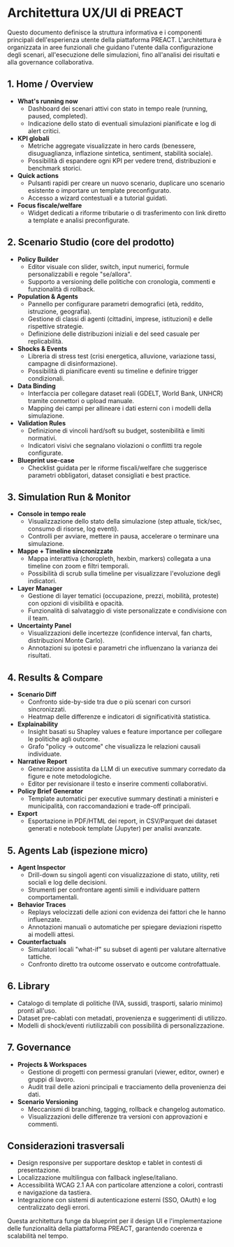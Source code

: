 # Architettura UX/UI di PREACT

Questo documento definisce la struttura informativa e i componenti principali dell'esperienza utente della piattaforma PREACT. L'architettura è organizzata in aree funzionali che guidano l'utente dalla configurazione degli scenari, all'esecuzione delle simulazioni, fino all'analisi dei risultati e alla governance collaborativa.

## 1. Home / Overview
- **What's running now**
  - Dashboard dei scenari attivi con stato in tempo reale (running, paused, completed).
  - Indicazione dello stato di eventuali simulazioni pianificate e log di alert critici.
- **KPI globali**
  - Metriche aggregate visualizzate in hero cards (benessere, disuguaglianza, inflazione sintetica, sentiment, stabilità sociale).
  - Possibilità di espandere ogni KPI per vedere trend, distribuzioni e benchmark storici.
- **Quick actions**
  - Pulsanti rapidi per creare un nuovo scenario, duplicare uno scenario esistente o importare un template preconfigurato.
  - Accesso a wizard contestuali e a tutorial guidati.
- **Focus fiscale/welfare**
  - Widget dedicati a riforme tributarie o di trasferimento con link diretto a template e analisi preconfigurate.

## 2. Scenario Studio (core del prodotto)
- **Policy Builder**
  - Editor visuale con slider, switch, input numerici, formule personalizzabili e regole "se/allora".
  - Supporto a versioning delle politiche con cronologia, commenti e funzionalità di rollback.
- **Population & Agents**
  - Pannello per configurare parametri demografici (età, reddito, istruzione, geografia).
  - Gestione di classi di agenti (cittadini, imprese, istituzioni) e delle rispettive strategie.
  - Definizione delle distribuzioni iniziali e del seed casuale per replicabilità.
- **Shocks & Events**
  - Libreria di stress test (crisi energetica, alluvione, variazione tassi, campagne di disinformazione).
  - Possibilità di pianificare eventi su timeline e definire trigger condizionali.
- **Data Binding**
  - Interfaccia per collegare dataset reali (GDELT, World Bank, UNHCR) tramite connettori o upload manuale.
  - Mapping dei campi per allineare i dati esterni con i modelli della simulazione.
- **Validation Rules**
  - Definizione di vincoli hard/soft su budget, sostenibilità e limiti normativi.
  - Indicatori visivi che segnalano violazioni o conflitti tra regole configurate.
- **Blueprint use-case**
  - Checklist guidata per le riforme fiscali/welfare che suggerisce parametri obbligatori, dataset consigliati e best practice.

## 3. Simulation Run & Monitor
- **Console in tempo reale**
  - Visualizzazione dello stato della simulazione (step attuale, tick/sec, consumo di risorse, log eventi).
  - Controlli per avviare, mettere in pausa, accelerare o terminare una simulazione.
- **Mappe + Timeline sincronizzate**
  - Mappa interattiva (choropleth, hexbin, markers) collegata a una timeline con zoom e filtri temporali.
  - Possibilità di scrub sulla timeline per visualizzare l'evoluzione degli indicatori.
- **Layer Manager**
  - Gestione di layer tematici (occupazione, prezzi, mobilità, proteste) con opzioni di visibilità e opacità.
  - Funzionalità di salvataggio di viste personalizzate e condivisione con il team.
- **Uncertainty Panel**
  - Visualizzazioni delle incertezze (confidence interval, fan charts, distribuzioni Monte Carlo).
  - Annotazioni su ipotesi e parametri che influenzano la varianza dei risultati.

## 4. Results & Compare
- **Scenario Diff**
  - Confronto side-by-side tra due o più scenari con cursori sincronizzati.
  - Heatmap delle differenze e indicatori di significatività statistica.
- **Explainability**
  - Insight basati su Shapley values e feature importance per collegare le politiche agli outcome.
  - Grafo "policy → outcome" che visualizza le relazioni causali individuate.
- **Narrative Report**
  - Generazione assistita da LLM di un executive summary corredato da figure e note metodologiche.
  - Editor per revisionare il testo e inserire commenti collaborativi.
- **Policy Brief Generator**
  - Template automatici per executive summary destinati a ministeri e municipalità, con raccomandazioni e trade-off principali.
- **Export**
  - Esportazione in PDF/HTML dei report, in CSV/Parquet dei dataset generati e notebook template (Jupyter) per analisi avanzate.

## 5. Agents Lab (ispezione micro)
- **Agent Inspector**
  - Drill-down su singoli agenti con visualizzazione di stato, utility, reti sociali e log delle decisioni.
  - Strumenti per confrontare agenti simili e individuare pattern comportamentali.
- **Behavior Traces**
  - Replays velocizzati delle azioni con evidenza dei fattori che le hanno influenzate.
  - Annotazioni manuali o automatiche per spiegare deviazioni rispetto ai modelli attesi.
- **Counterfactuals**
  - Simulatori locali "what-if" su subset di agenti per valutare alternative tattiche.
  - Confronto diretto tra outcome osservato e outcome controfattuale.

## 6. Library
- Catalogo di template di politiche (IVA, sussidi, trasporti, salario minimo) pronti all'uso.
- Dataset pre-cablati con metadati, provenienza e suggerimenti di utilizzo.
- Modelli di shock/eventi riutilizzabili con possibilità di personalizzazione.

## 7. Governance
- **Projects & Workspaces**
  - Gestione di progetti con permessi granulari (viewer, editor, owner) e gruppi di lavoro.
  - Audit trail delle azioni principali e tracciamento della provenienza dei dati.
- **Scenario Versioning**
  - Meccanismi di branching, tagging, rollback e changelog automatico.
  - Visualizzazioni delle differenze tra versioni con approvazioni e commenti.

## Considerazioni trasversali
- Design responsive per supportare desktop e tablet in contesti di presentazione.
- Localizzazione multilingua con fallback inglese/italiano.
- Accessibilità WCAG 2.1 AA con particolare attenzione a colori, contrasti e navigazione da tastiera.
- Integrazione con sistemi di autenticazione esterni (SSO, OAuth) e log centralizzato degli errori.

Questa architettura funge da blueprint per il design UI e l'implementazione delle funzionalità della piattaforma PREACT, garantendo coerenza e scalabilità nel tempo.
